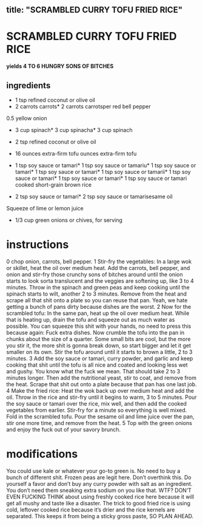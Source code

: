 

	
title: "SCRAMBLED CURRY TOFU FRIED RICE"
---
# SCRAMBLED CURRY TOFU FRIED RICE
#### yields 4 TO 6 HUNGRY SONS OF BITCHES
## ingredients
* 1 tsp refined coconut or olive oil
* 2 carrots carrots* 2 carrots carrotsper red bell pepper

0.5 yellow onion
* 3 cup spinach* 3 cup spinacha* 3 cup spinach
* 2 tsp refined coconut or olive oil

* 16 ounces extra-firm tofu ounces extra-firm tofu
* 1 tsp soy sauce or tamari* 1 tsp soy sauce or tamariu* 1 tsp soy sauce or tamari* 1 tsp soy sauce or tamari* 1 tsp soy sauce or tamarii* 1 tsp soy sauce or tamari* 1 tsp soy sauce or tamari* 1 tsp soy sauce or tamari cooked short-grain brown rice

* 2 tsp soy sauce or tamari* 2 tsp soy sauce or tamarisesame oil

Squeeze of lime or lemon juice
* 1/3 cup green onions or chives, for serving

# instructions
0 chop onion, carrots, bell pepper.
1 Stir-fry the vegetables: In a large wok or skillet, heat the oil over medium heat. Add the carrots, bell pepper, and onion and stir-fry those crunchy sons of bitches around until the onion starts to look sorta translucent and the veggies are softening up, like 3 to 4 minutes. Throw in the spinach and green peas and keep cooking until the spinach starts to wilt, another 2 to 3 minutes. Remove from the heat and scrape all that shit onto a plate so you can reuse that pan. Yeah, we hate getting a bunch of pans dirty because dishes are the worst.
2 Now for the scrambled tofu: In the same pan, heat up the oil over medium heat. While that is heating up, drain the tofu and squeeze out as much water as possible. You can squeeze this shit with your hands, no need to press this because again: Fuck extra dishes. Now crumble the tofu into the pan in chunks about the size of a quarter. Some small bits are cool, but the more you stir it, the more shit is gonna break down, so start bigger and let it get smaller on its own. Stir the tofu around until it starts to brown a little, 2 to 3 minutes.
3 Add the soy sauce or tamari, curry powder, and garlic and keep cooking that shit until the tofu is all nice and coated and looking less wet and gushy. You know what the fuck we mean. That should take 2 to 3 minutes longer. Then add the nutritional yeast, stir to coat, and remove from the heat. Scrape that shit out onto a plate because that pan has one last job.
4 Make the fried rice: Heat the wok back up over medium heat and add the oil. Throw in the rice and stir-fry until it begins to warm, 3 to 5 minutes. Pour the soy sauce or tamari over the rice, mix well, and then add the cooked vegetables from earlier. Stir-fry for a minute so everything is well mixed. Fold in the scrambled tofu. Pour the sesame oil and lime juice over the pan, stir one more time, and remove from the heat.
5 Top with the green onions and enjoy the fuck out of your savory brunch.

# modifications

You could use kale or whatever your go-to green is. No need to buy a bunch of different shit.
 Frozen peas are legit here. Don’t overthink this.
 Do yourself a favor and don’t buy any curry powder with salt as an ingredient. You don’t need them sneaking extra sodium on you like that.
 WTF?
DON’T EVEN FUCKING THINK about using freshly cooked rice here because it will get all mushy and taste like a disaster. The trick to good fried rice is using cold, leftover cooked rice because it’s drier and the rice kernels are separated. This keeps it from being a sticky gross paste, SO PLAN AHEAD.
	

